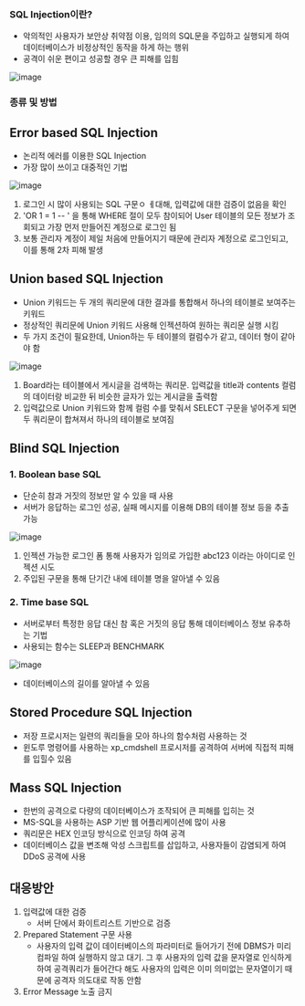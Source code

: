 ### SQL Injection이란?

- 악의적인 사용자가 보안상 취약점 이용, 임의의 SQL문을 주입하고 실행되게 하여 데이터베이스가 비정상적인 동작을 하게 하는 행위
- 공격이 쉬운 편이고 성공할 경우 큰 피해를 입힘

![image](https://user-images.githubusercontent.com/44665707/158543593-937e0079-6457-4320-8705-9b9ea2712be6.png)



### 종류 및 방법

## Error based SQL Injection

- 논리적 에러를 이용한 SQL Injection
- 가장 많이 쓰이고 대중적인 기법

![image](https://user-images.githubusercontent.com/44665707/158543733-9f0429ac-de15-44dd-935f-51681ff2a955.png)

1. 로그인 시 많이 사용되는 SQL 구문ㅇ ㅔ대해, 입력값에 대한 검증이 없음을 확인
2. 'OR 1 = 1 -- ' 을 통해 WHERE 절이 모두 참이되어 User 테이블의 모든 정보가 조회되고 가장 먼저 만들어진 계정으로 로그인 됨
3. 보통 관리자 계정이 제일 처음에 만들어지기 때문에 관리자 계정으로 로그인되고, 이를 통해 2차 피해 발생



## Union based SQL Injection

- Union 키워드는 두 개의 쿼리문에 대한 결과를 통합해서 하나의 테이블로 보여주는 키워드
- 정상적인 쿼리문에 Union 키워드 사용해 인젝션하여 원하는 쿼리문 실행 시킴
- 두 가지 조건이 필요한데, Union하는 두 테이블의 컬럼수가 같고, 데이터 형이 같아야 함

![image](https://user-images.githubusercontent.com/44665707/158544598-717f9c99-b2b9-4a7e-867c-931e06b708eb.png)

1. Board라는 테이블에서 게시글을 검색하는 쿼리문. 입력값을 title과 contents 컬럼의 데이터랑 비교한 뒤 비슷한 글자가 있는 게시글을 출력함
2. 입력값으로 Union 키워드와 함께 컬럼 수를 맞춰서 SELECT 구문을 넣어주게 되면 두 쿼리문이 합쳐져서 하나의 테이블로 보여짐

## Blind SQL Injection

### 1. Boolean base SQL

- 단순히 참과 거짓의 정보만 알 수 있을 때 사용
- 서버가 응답하는 로그인 성공, 실패 메시지를 이용해 DB의 테이블 정보 등을 추출 가능

![image](https://user-images.githubusercontent.com/44665707/158545025-445c19aa-1da9-40cb-b647-4c63bc4504d7.png)

1. 인젝션 가능한 로그인 폼 통해 사용자가 임의로 가입한 abc123 이라는 아이디로 인젝션 시도
2. 주입된 구문을 통해 단기간 내에 테이블 명을 알아낼 수 있음

### 2. Time base SQL

- 서버로부터 특정한 응답 대신 참 혹은 거짓의 응답 통해 데이터베이스 정보 유추하는 기법
- 사용되는 함수는 SLEEP과 BENCHMARK

![image](https://user-images.githubusercontent.com/44665707/158545546-8c27c03d-30f1-46ca-a83d-12b16a44cc33.png)

- 데이터베이스의 길이를 알아낼 수 있음



## Stored Procedure SQL Injection

- 저장 프로시저는 일련의 쿼리들을 모아 하나의 함수처럼 사용하는 것
- 윈도루 명령어를 사용하는 xp_cmdshell 프로시저를 공격하여 서버에 직접적 피해를 입힐수 있음



## Mass SQL Injection

- 한번의 공격으로 다량의 데이터베이스가 조작되어 큰 피해를 입히는 것
- MS-SQL을 사용하는 ASP 기반 웹 어플리케이션에 많이 사용
- 쿼리문은 HEX 인코딩 방식으로 인코딩 하여 공격
- 데이터베이스 값을 변조해 악성 스크립트를 삽입하고, 사용자들이 감염되게 하여 DDoS 공격에 사용



## 대응방안

1. 입력값에 대한 검증
   - 서버 단에서 화이트리스트 기반으로 검증
2. Prepared Statement 구문 사용
   - 사용자의 입력 값이 데이터베이스의 파라미터로 들어가기 전에 DBMS가 미리 컴파일 하여 실행하지 않고 대기. 그 후 사용자의 입력 값을 문자열로 인식하게 하여 공격쿼리가 들어간다 해도 사용자의 입력은 이미 의미없는 문자열이기 때문에 공격자 의도대로 작동 안함
3. Error Message 노출 금지